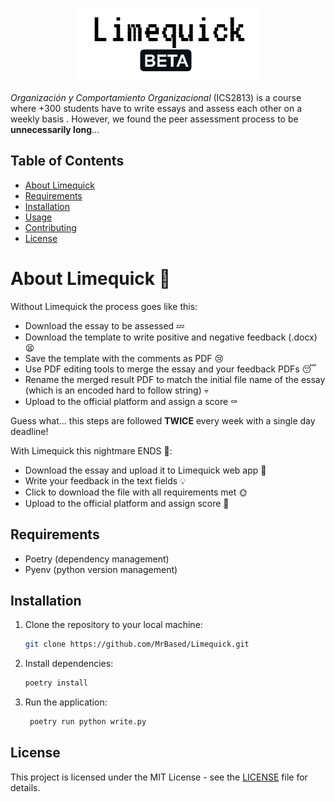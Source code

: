 <p align="center">
  <img src="logo.png" alt="Alt Text">
</p>


*Organización y Comportamiento Organizacional* (ICS2813) is a course where +300 students have to write essays and assess each other on a weekly basis . However, we found the peer assessment process to be **unnecessarily long**...
## Table of Contents

- [About Limequick](#about-limequick)
- [Requirements](#requirements)
- [Installation](#installation)
- [Usage](#usage)
- [Contributing](#contributing)
- [License](#license)

<a name="about-limequick"></a>
# About Limequick 🍋
Without Limequick the process goes like this:
- Download the essay to be assessed 💤
- Download the template to write positive and negative feedback (.docx) 😫
- Save the template with the comments as PDF 😢
- Use PDF editing tools to merge the essay and your feedback PDFs 😴
- Rename the merged result PDF to match the initial file name of the essay (which is an encoded hard to follow string) 💀
- Upload to the official platform and assign a score ⚰️

Guess what... this steps are followed **TWICE** every week with a single day deadline!

With Limequick this nightmare ENDS 🥳:
- Download the essay and upload it to Limequick web app 🌈
- Write your feedback in the text fields 💡
- Click to download the file with all requirements met 🌞
- Upload to the official platform and assign score 🏁

## Requirements

- Poetry (dependency management)
- Pyenv (python version management)

## Installation

1. Clone the repository to your local machine:

   ```bash
   git clone https://github.com/MrBased/Limequick.git
2. Install dependencies:

   ```bash
   poetry install
   ```
3. Run the application:

   ```bash
    poetry run python write.py
    ```

## License

This project is licensed under the MIT License - see the [LICENSE](LICENSE) file for details.
